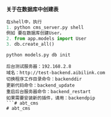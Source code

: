 #### 关于在数据库中创建表

```python
在shell中，执行
1. python cms_server.py shell
例如 要在数据库创建User，
2. from app.models import User
3. db.create_all()

python models.py db init
```

```
后台测试服务器：192.168.2.8
域名：http://test-backend.aibilink.com 
切换程序工作目录命令：backenddir
更新代码命令：backend_update
重启后台服务器命令：backend_restart
如果需要安装新的插件，请用：backendpip
```# abt_cms
# abt_cms
